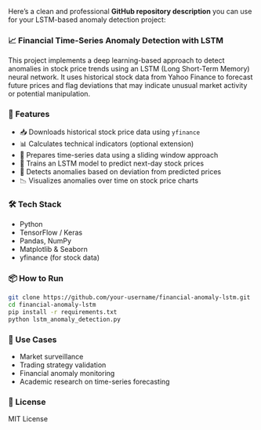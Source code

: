 Here’s a clean and professional **GitHub repository description** you can use for your LSTM-based anomaly detection project:



### 📈 Financial Time-Series Anomaly Detection with LSTM

This project implements a deep learning-based approach to detect anomalies in stock price trends using an LSTM (Long Short-Term Memory) neural network. It uses historical stock data from Yahoo Finance to forecast future prices and flag deviations that may indicate unusual market activity or potential manipulation.



### 🚀 Features

- 📥 Downloads historical stock price data using `yfinance`
- 📊 Calculates technical indicators (optional extension)
- 🔁 Prepares time-series data using a sliding window approach
- 🤖 Trains an LSTM model to predict next-day stock prices
- 🚨 Detects anomalies based on deviation from predicted prices
- 📉 Visualizes anomalies over time on stock price charts



### 🛠️ Tech Stack

- Python  
- TensorFlow / Keras  
- Pandas, NumPy  
- Matplotlib & Seaborn  
- yfinance (for stock data)



### 📦 How to Run

```bash
git clone https://github.com/your-username/financial-anomaly-lstm.git
cd financial-anomaly-lstm
pip install -r requirements.txt
python lstm_anomaly_detection.py
```



### 📌 Use Cases

- Market surveillance
- Trading strategy validation
- Financial anomaly monitoring
- Academic research on time-series forecasting



### 📄 License

MIT License

